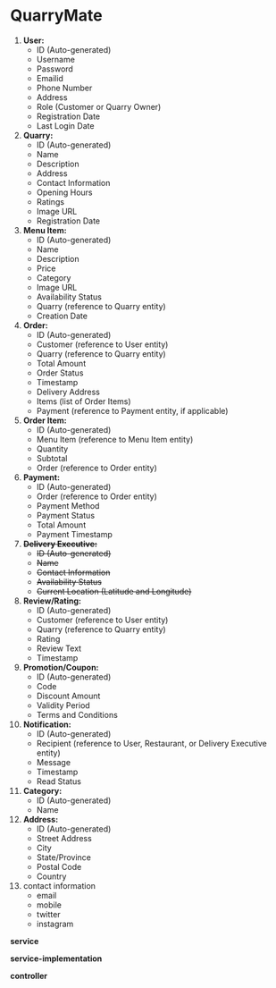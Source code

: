 # QuarryMate

1. **User:**
   - ID (Auto-generated)
   - Username
   - Password
   - Emailid
   - Phone Number
   - Address
   - Role (Customer or Quarry Owner)
   - Registration Date
   - Last Login Date
2. **Quarry:**
   - ID (Auto-generated)
   - Name
   - Description
   - Address
   - Contact Information
   - Opening Hours
   - Ratings
   - Image URL
   - Registration Date
3. **Menu Item:**
   - ID (Auto-generated)
   - Name
   - Description
   - Price
   - Category
   - Image URL
   - Availability Status
   - Quarry (reference to Quarry entity)
   - Creation Date
4. **Order:**
   - ID (Auto-generated)
   - Customer (reference to User entity)
   - Quarry (reference to Quarry entity)
   - Total Amount
   - Order Status
   - Timestamp
   - Delivery Address
   - Items (list of Order Items)
   - Payment (reference to Payment entity, if applicable)
5. **Order Item:**
   - ID (Auto-generated)
   - Menu Item (reference to Menu Item entity)
   - Quantity
   - Subtotal
   - Order (reference to Order entity)
6. **Payment:**
   - ID (Auto-generated)
   - Order (reference to Order entity)
   - Payment Method
   - Payment Status
   - Total Amount
   - Payment Timestamp
7. **~~Delivery Executive:~~**
   - ~~ID (Auto-generated)~~
   - ~~Name~~
   - ~~Contact Information~~
   - ~~Availability Status~~
   - ~~Current Location (Latitude and Longitude)~~
8. **Review/Rating:**
   - ID (Auto-generated)
   - Customer (reference to User entity)
   - Quarry (reference to Quarry entity)
   - Rating
   - Review Text
   - Timestamp
9. **Promotion/Coupon:**
   - ID (Auto-generated)
   - Code
   - Discount Amount
   - Validity Period
   - Terms and Conditions
10. **Notification:**
    - ID (Auto-generated)
    - Recipient (reference to User, Restaurant, or Delivery Executive entity)
    - Message
    - Timestamp
    - Read Status
11. **Category:**
    - ID (Auto-generated)
    - Name
12. **Address:**
    - ID (Auto-generated)
    - Street Address
    - City
    - State/Province
    - Postal Code
    - Country
13. contact information
    - email
    - mobile
    - twitter
    - instagram

**service**

**service-implementation**

**controller**
